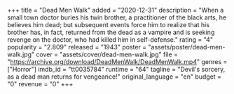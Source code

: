 +++
title = "Dead Men Walk"
added = "2020-12-31"
description = "When a small town doctor buries  his twin brother, a practitioner of the black arts, he believes him dead; but subsequent events force him to realize that his brother has, in fact, returned from the dead as a vampire and is seeking revenge on the doctor, who had killed him in self-defense."
rating = "4"
popularity = "2.809"
released = "1943"
poster = "assets/poster/dead-men-walk.jpg"
cover = "assets/cover/dead-men-walk.jpg"
file = "https://archive.org/download/DeadMenWalk/DeadMenWalk.mp4"
genres = ["Horror"]
imdb_id = "tt0035784"
runtime = "64"
tagline = "Devil's sorcery, as a dead man returns for vengeance!"
original_language = "en"
budget = "0"
revenue = "0"
+++

